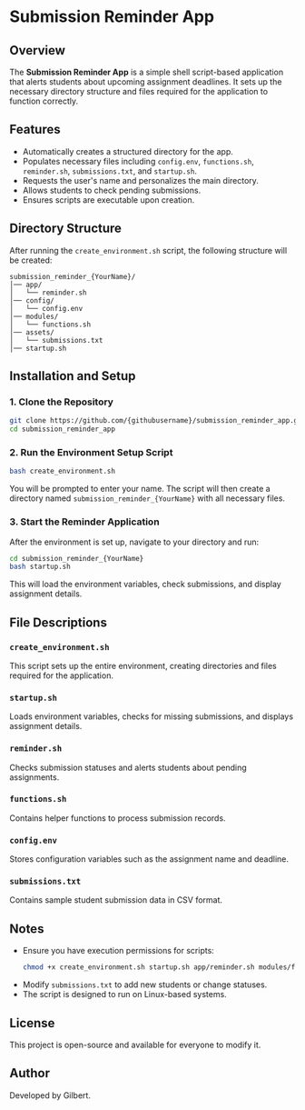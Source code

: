 # Submission Reminder App

## Overview
The **Submission Reminder App** is a simple shell script-based application that alerts students about upcoming assignment deadlines. It sets up the necessary directory structure and files required for the application to function correctly.

## Features
- Automatically creates a structured directory for the app.
- Populates necessary files including `config.env`, `functions.sh`, `reminder.sh`, `submissions.txt`, and `startup.sh`.
- Requests the user's name and personalizes the main directory.
- Allows students to check pending submissions.
- Ensures scripts are executable upon creation.

## Directory Structure
After running the `create_environment.sh` script, the following structure will be created:

```
submission_reminder_{YourName}/
│── app/
│   └── reminder.sh
│── config/
│   └── config.env
│── modules/
│   └── functions.sh
│── assets/
│   └── submissions.txt
│── startup.sh
```

## Installation and Setup
### 1. Clone the Repository
```bash
git clone https://github.com/{githubusername}/submission_reminder_app.git
cd submission_reminder_app
```

### 2. Run the Environment Setup Script
```bash
bash create_environment.sh
```
You will be prompted to enter your name. The script will then create a directory named `submission_reminder_{YourName}` with all necessary files.

### 3. Start the Reminder Application
After the environment is set up, navigate to your directory and run:
```bash
cd submission_reminder_{YourName}
bash startup.sh
```
This will load the environment variables, check submissions, and display assignment details.

## File Descriptions
### `create_environment.sh`
This script sets up the entire environment, creating directories and files required for the application.

### `startup.sh`
Loads environment variables, checks for missing submissions, and displays assignment details.

### `reminder.sh`
Checks submission statuses and alerts students about pending assignments.

### `functions.sh`
Contains helper functions to process submission records.

### `config.env`
Stores configuration variables such as the assignment name and deadline.

### `submissions.txt`
Contains sample student submission data in CSV format.

## Notes
- Ensure you have execution permissions for scripts:
  ```bash
  chmod +x create_environment.sh startup.sh app/reminder.sh modules/functions.sh
  ```
- Modify `submissions.txt` to add new students or change statuses.
- The script is designed to run on Linux-based systems.

## License
This project is open-source and available for everyone to modify it.

## Author
Developed by Gilbert.


